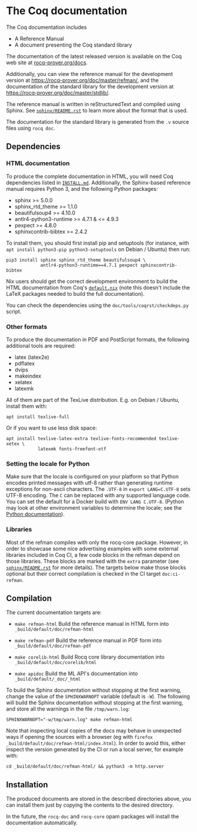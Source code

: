 The Coq documentation
=====================

The Coq documentation includes

- A Reference Manual
- A document presenting the Coq standard library

The documentation of the latest released version is available on the Coq
web site at [rocq-prover.org/docs](https://rocq-prover.org/docs).

Additionally, you can view the reference manual for the development version
at <https://rocq-prover.org/doc/master/refman/>, and the documentation of the
standard library for the development version at
<https://rocq-prover.org/doc/master/stdlib/>.

The reference manual is written in reStructuredText and compiled
using Sphinx. See [`sphinx/README.rst`](sphinx/README.rst)
to learn more about the format that is used.

The documentation for the standard library is generated from
the `.v` source files using `rocq doc`.

Dependencies
------------

### HTML documentation

To produce the complete documentation in HTML, you will need Coq dependencies
listed in [`INSTALL.md`](../INSTALL.md). Additionally, the Sphinx-based
reference manual requires Python 3, and the following Python packages:

  - sphinx >= 5.0.0
  - sphinx_rtd_theme >= 1.1.0
  - beautifulsoup4 >= 4.10.0
  - antlr4-python3-runtime >= 4.7.1 & <= 4.9.3
  - pexpect >= 4.8.0
  - sphinxcontrib-bibtex >= 2.4.2

To install them, you should first install pip and setuptools (for instance,
with `apt install python3-pip python3-setuptools` on Debian / Ubuntu) then run:

    pip3 install sphinx sphinx_rtd_theme beautifulsoup4 \
                 antlr4-python3-runtime==4.7.1 pexpect sphinxcontrib-bibtex

Nix users should get the correct development environment to build the
HTML documentation from Coq's [`default.nix`](../default.nix) (note this
doesn't include the LaTeX packages needed to build the full documentation).

You can check the dependencies using the `doc/tools/coqrst/checkdeps.py` script.

### Other formats

To produce the documentation in PDF and PostScript formats, the following
additional tools are required:

  - latex (latex2e)
  - pdflatex
  - dvips
  - makeindex
  - xelatex
  - latexmk

All of them are part of the TexLive distribution. E.g. on Debian / Ubuntu,
install them with:

    apt install texlive-full

Or if you want to use less disk space:

    apt install texlive-latex-extra texlive-fonts-recommended texlive-xetex \
                latexmk fonts-freefont-otf

### Setting the locale for Python

Make sure that the locale is configured on your platform so that Python encodes
printed messages with utf-8 rather than generating runtime exceptions
for non-ascii characters.  The `.UTF-8` in `export LANG=C.UTF-8` sets UTF-8 encoding.
The `C` can be replaced with any supported language code.  You can set the default
for a Docker build with `ENV LANG C.UTF-8`.  (Python may look at other
environment variables to determine the locale; see the
[Python documentation](https://docs.python.org/3/library/locale.html#locale.getdefaultlocale)).

### Libraries

Most of the refman compiles with only the rocq-core package.
However, in order to showcase some nice advertising
examples with some external libraries included in Coq CI, a few code
blocks in the refman depend on those libraries. These blocks are
marked with the `extra` parameter (see
[`sphinx/README.rst`](sphinx/README.rst) for more details). The
targets below make those blocks optional but their correct compilation
is checked in the CI target `doc:ci-refman`.

Compilation
-----------

The current documentation targets are:

- `make refman-html`
  Build the reference manual in HTML form into `_build/default/doc/refman-html`

- `make refman-pdf`
  Build the reference manual in PDF form into `_build/default/doc/refman-pdf`

- `make corelib-html`
  Build Rocq core library documentation into `_build/default/doc/corelib/html`

- `make apidoc`
  Build the ML API's documentation into `_build/default/_doc/_html`

To build the Sphinx documentation without stopping at the first
warning, change the value of the `SPHINXWARNOPT` variable (default is
`-W`). The following will build the Sphinx documentation without
stopping at the first warning, and store all the warnings in the file
`/tmp/warn.log`:

```
SPHINXWARNOPT="-w/tmp/warn.log" make refman-html
```

Note that inspecting local copies of the docs may behave in unexpected ways if
opening the sources with a browser (eg with `firefox
_build/default/doc/refman-html/index.html`). In order to avoid this, either
inspect the version generated by the CI or run a local server, for example
with:
```
cd _build/default/doc/refman-html/ && python3 -m http.server
```

Installation
------------

The produced documents are stored in the described directories above,
you can install them just by copying the contents to the desired
directory.

In the future, the `rocq-doc` and `rocq-core` opam packages will
install the documentation automatically.

